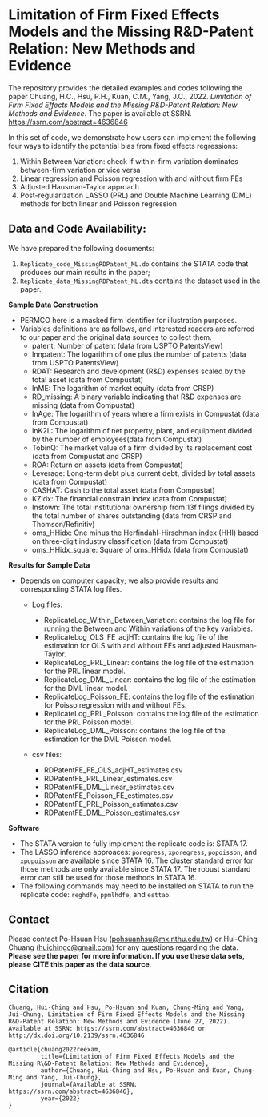 # Limitation of Firm Fixed Effects Models and the Missing R\&D-Patent Relation: New Methods and Evidence
The repository provides the detailed examples and codes following the paper Chuang, H.C., Hsu, P.H., Kuan, C.M., Yang, J.C., 2022. *Limitation of Firm Fixed Effects Models and the Missing R&D-Patent Relation: New Methods and Evidence*. The paper is available at SSRN. https://ssrn.com/abstract=4636846

In this set of code, we demonstrate how users can implement the following four ways to identify the potential bias from fixed effects regressions: 
  1. Within Between Variation: check if within-firm variation dominates between-firm variation or vice versa 
  2. Linear regression and Poisson regression with and without firm FEs
  3. Adjusted Hausman-Taylor approach
  4. Post-regularization LASSO (PRL) and Double Machine Learning (DML) methods for both linear and Poisson regression

## Data and Code Availability:
We have prepared the following documents:
  1. `Replicate_code_MissingRDPatent_ML.do` contains the STATA code that produces our main results in the paper;
  2. `Replicate_data_MissingRDPatent_ML.dta` contains the dataset used in the paper.
 
**Sample Data Construction**
* PERMCO here is a masked firm identifier for illustration purposes.
* Variables definitions are as follows, and interested readers are referred to our paper and the original data sources to collect them.
  - patent:     Number of patent (data from USPTO PatentsView)
  - lnnpatent:  The logarithm of one plus the number of patents (data from USPTO PatentsView)
  - RDAT:       Research and development (R&D) expenses scaled by the total asset (data from Compustat)
  - lnME:       The logarithm of market equity (data from CRSP)  
  - RD_missing: A binary variable indicating that R&D expenses are missing (data from Compustat)
  - lnAge:      The logarithm of years where a firm exists in Compustat (data from Compustat)
  - lnK2L:      The logarithm of net property, plant, and equipment divided by the number of employees(data from Compustat)
  - TobinQ:      The market value of a firm divided by its replacement cost (data from Compustat and CRSP)
  - ROA:        Return on assets (data from Compustat)
  - Leverage:   Long-term debt plus current debt, divided by total assets (data from Compustat)
  - CASHAT:    Cash to the total asset  (data from Compustat)
  - KZidx:      The financial constrain index (data from Compustat)
  - Instown:    The total institutional ownership from 13f filings divided by the total number of shares outstanding (data from CRSP and Thomson/Refinitiv)
  - oms_HHidx:  One minus the Herfindahl-Hirschman index (HHI) based on three-digit industry classification (data from Compustat)
  - oms_HHidx_square: Square of oms_HHidx (data from Compustat)


**Results for Sample Data**
* Depends on computer capacity; we also provide results and corresponding STATA log files.
  * Log files:
    - ReplicateLog_Within_Between_Variation: contains the log file for running the Between and Within variations of the key variables.  
    - ReplicateLog_OLS_FE_adjHT: contains the log file of the estimation for OLS with and without FEs and adjusted Hausman-Taylor.
    - ReplicateLog_PRL_Linear: contains the log file of the estimation for the PRL linear model.	
    - ReplicateLog_DML_Linear: contains the log file of the estimation for the DML linear model.
    - ReplicateLog_Poisson_FE: contains the log file of the estimation for Poisso regression with and without FEs.
    - ReplicateLog_PRL_Poisson: contains the log file of the estimation for the PRL Poisson model.
    - ReplicateLog_DML_Poisson: contains the log file of the estimation for the DML Poisson model.
      
  * csv files:
    - RDPatentFE_FE_OLS_adjHT_estimates.csv
    - RDPatentFE_PRL_Linear_estimates.csv
    - RDPatentFE_DML_Linear_estimates.csv
    - RDPatentFE_Poisson_FE_estimates.csv
    - RDPatentFE_PRL_Poisson_estimates.csv
    - RDPatentFE_DML_Poisson_estimates.csv

**Software**
- The STATA version to fully implement the replicate code is: STATA 17.
- The LASSO inference approaces: `poregress`, `xporegress`, `popoisson`, and `xpopoisson` are available since STATA 16.
  The cluster standard error for those methods are only available since STATA 17. 
  The robust standard error can still be used for those methods in STATA 16.
 - The following commands may need to be installed on STATA to run the replicate code: `reghdfe`, `ppmlhdfe`, and `esttab`.
  
## Contact
Please contact Po-Hsuan Hsu (pohsuanhsu@mx.nthu.edu.tw) or Hui-Ching Chuang (huichingc@gmail.com) for any questions regarding the data.
**Please see the paper for more information. If you use these data sets, please CITE this paper as the data source**.

## Citation
```
Chuang, Hui-Ching and Hsu, Po-Hsuan and Kuan, Chung‐Ming and Yang, Jui-Chung, Limitation of Firm Fixed Effects Models and the Missing R&D-Patent Relation: New Methods and Evidence (June 27, 2022). Available at SSRN: https://ssrn.com/abstract=4636846 or http://dx.doi.org/10.2139/ssrn.4636846
```
```
@article{chuang2022reexam, 
         title={Limitation of Firm Fixed Effects Models and the Missing R\&D-Patent Relation: New Methods and Evidence},
         author={Chuang, Hui-Ching and Hsu, Po-Hsuan and Kuan, Chung-Ming and Yang, Jui-Chung},
         journal={Available at SSRN. https://ssrn.com/abstract=4636846},
         year={2022}
}
```

